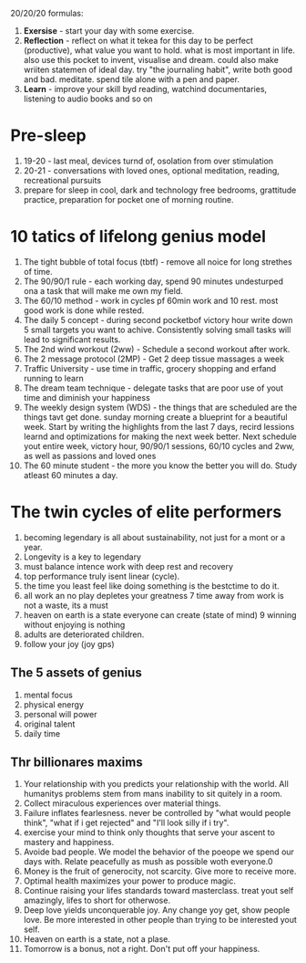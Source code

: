 20/20/20 formulas:
1. **Exersise** - start your day with some exercise.
2. **Reflection** - reflect on what it tekea for this day to be perfect (productive), what value you want to hold. what is most important in life. also use this pocket to invent, visualise and dream. could also make wriiten statemen of ideal day. 
try "the journaling habit", write both good and bad. meditate. spend tile alone with a pen and paper. 
3. **Learn** - improve your skill byd reading, watchind documentaries, listening to audio books and so on


# Pre-sleep
1. 19-20 - last meal, devices turnd of, osolation from over stimulation 
2. 20-21 - conversations with loved ones, optional meditation, reading, recreational pursuits
3. prepare for sleep in cool, dark and technology free bedrooms, grattitude practice, preparation for pocket one of morning routine.

# 10 tatics of lifelong genius model
1. The tight bubble of total focus (tbtf) - remove all noice for long strethes of time.
2. The 90/90/1 rule - each working day, spend 90 minutes undesturped ona a task that will make me own my field.
3. The 60/10 method - work in cycles pf 60min work and 10 rest. most good work is done while rested.
4. The daily 5 concept - during second pocketbof victory hour write down 5 small targets you want to achive. Consistently solving small tasks will lead to significant results.
5. The 2nd wind workout (2ww) - Schedule a second workout after work.
6. The 2 message protocol (2MP) - Get 2 deep tissue massages a week
7. Traffic University - use time in traffic, grocery shopping and erfand running to learn
8. The dream team technique - delegate tasks that are poor use of yout time and diminish your happiness
9. The weekly design system (WDS) - the things that are scheduled are the things tavt get done. sunday morning create a blueprint for a beautiful week. Start by writing the highlights from the last 7 days, recird lessions learnd and optimizations for making the next week better. Next schedule yout entire week, victory hour, 90/90/1 sessions, 60/10 cycles and 2ww, as well as passions and loved ones
10. The 60 minute student - the more you know the better you will do. Study atleast 60 minutes a day.

# The twin cycles of elite performers
1. becoming legendary is all about sustainability, not just for a mont or a year.
2. Longevity is a key to legendary
3. must balance intence work with deep rest and recovery
4. top performance truly isent linear (cycle).
5. the time you least feel like doing something is the bestctime to do it.
6. all work an no play depletes your greatness
7 time away from work is not a waste, its a must
8. heaven on earth is a state everyone can create (state of mind)
9 winning without enjoying is nothing
10. adults are deteriorated children.
11. follow your joy (joy gps)

## The 5 assets of genius
1. mental focus
2. physical energy
3. personal will power
4. original talent
5. daily time

## Thr billionares maxims
1. Your relationship with you predicts your relationship with the world. All humanitys problems stem from mans inability to sit quitely in a room.
2. Collect miraculous experiences over material things. 
3. Failure inflates fearlesness. never be controlled by "what would people think", "what if i get rejected" and "I'll look silly if i try".
4. exercise your mind to think only thoughts that serve your ascent to mastery and happiness.
5. Avoide bad people. We model the behavior of the poeope we spend our days with. Relate peacefully as mush as possible woth everyone.0
6. Money is the fruit of generocity, not scarcity. Give more to receive more. 
7. Optimal health maximizes your power to produce magic. 
8. Continue raising your lifes standards toward masterclass. treat yout self amazingly, lifes to short for otherwose. 
9. Deep love yields unconquerable joy. Any change yoy get, show people love. Be more interested in other people than trying to be interested yout self.
10. Heaven on earth is a state, not a plase. 
11. Tomorrow is a bonus, not a right. Don't put off your happiness.






